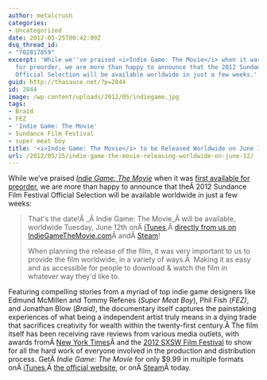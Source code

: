 ```yaml
---
author: metalcrush
categories:
- Uncategorized
date: 2012-05-25T00:42:09Z
dsq_thread_id:
- "702817059"
excerpt: 'While we''ve praised <i>Indie Game: The Movie</i> when it was first available
  for preorder, we are more than happy to announce that the 2012 Sundance Film Festival
  Official Selection will be available worldwide in just a few weeks.'
guid: http://thasauce.net/?p=2844
id: 2844
image: /wp-content/uploads/2012/05/indiegame.jpg
tags:
- Braid
- FEZ
- 'Indie Game: The Movie'
- Sundance Film Festival
- super meat boy
title: '<i>Indie Game: The Movie</i> to be Released Worldwide on June 12'
url: /2012/05/25/indie-game-the-movie-releasing-worldwide-on-june-12/
---
```


<center>
</center>


  
While we&#8217;ve praised _[Indie Game: The Movie](http://www.indiegamethemovie.com/)_ when it was [first available for preorder](http://thasauce.net/2012/01/21/indie-game-the-movie-available-for-preorder-now/), we are more than happy to announce that theÂ 2012 Sundance Film Festival Official Selection will be available worldwide in just a few weeks:

> That's the date!Â _Â Indie Game: The Movie_Â will be available, worldwide Tuesday, June 12th onÂ [iTunes](http://itunes.apple.com/ca/movie/indie-game-the-movie/id522421254),Â <a href="http://buy.indiegamethemovie.com/" target="_blank">directly from us on IndieGameTheMovie.com</a>Â andÂ <a href="http://store.steampowered.com/app/207080" target="_blank">Steam</a>!
> 
> When planning the release of the film, it was very important to us to provide the film worldwide, in a variety of ways.Â  Making it as easy and as accessible for people to download & watch the film in whatever way they'd like to.

Featuring compelling stories from a myriad of top indie game designers like Edmund McMillen and Tommy Refenes (_Super Meat Boy_), Phil Fish (_FEZ)_, and Jonathan Blow (_Braid)_, the documentary itself captures the painstaking experiences of what being a independent artist truly means in a dying trade that sacrifices creativity for wealth within the twenty-first century.Â The film itself has been receiving rave reviews from various media outlets, with awards fromÂ [New York Times](http://movies.nytimes.com/2012/05/18/movies/indie-game-the-movie-about-fez-and-phil-fish.html)Â and the [2012 SXSW Film Festival](http://schedule.sxsw.com/2012/events/event_FS12369) to show for all the hard work of everyone involved in the production and distribution process. GetÂ _Indie Game: The Movie_ for only $9.99 in multiple formats onÂ [iTunes](http://itunes.apple.com/ca/movie/indie-game-the-movie/id522421254),Â <a href="http://buy.indiegamethemovie.com/" target="_blank">the official website</a>, or onÂ <a href="http://store.steampowered.com/app/207080" target="_blank">Steam</a>Â today.